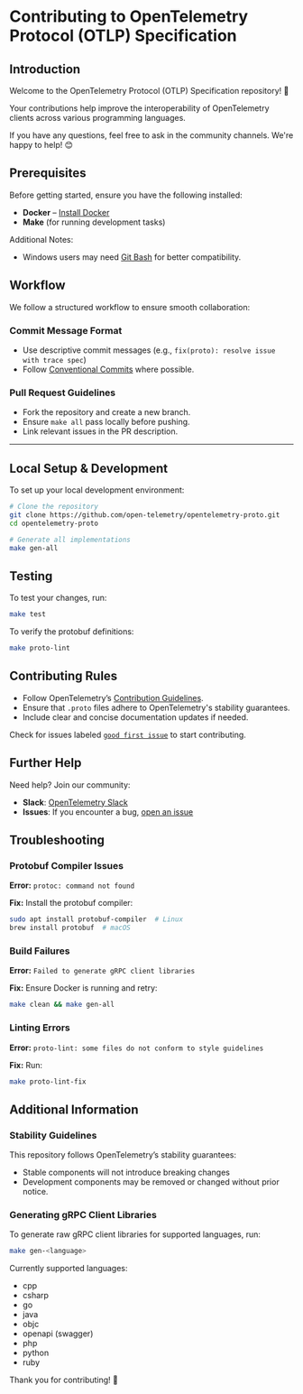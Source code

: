 # Contributing to OpenTelemetry Protocol (OTLP) Specification

## Introduction

Welcome to the OpenTelemetry Protocol (OTLP) Specification repository! 🎉

Your contributions help improve the interoperability of OpenTelemetry clients across various programming languages.

If you have any questions, feel free to ask in the community channels. We're happy to help! 😊

## Prerequisites

Before getting started, ensure you have the following installed:

* **Docker** – [Install Docker](https://docs.docker.com/engine/install/)
* **Make** (for running development tasks)

Additional Notes:

* Windows users may need [Git Bash](https://gitforwindows.org/) for better compatibility.

## Workflow

We follow a structured workflow to ensure smooth collaboration:

### Commit Message Format

* Use descriptive commit messages (e.g., `fix(proto): resolve issue with trace spec`)
* Follow [Conventional Commits](https://www.conventionalcommits.org/) where possible.

### Pull Request Guidelines

- Fork the repository and create a new branch.
- Ensure `make all` pass locally before pushing.
- Link relevant issues in the PR description.

---

## Local Setup & Development

To set up your local development environment:

```bash
# Clone the repository
git clone https://github.com/open-telemetry/opentelemetry-proto.git
cd opentelemetry-proto

# Generate all implementations
make gen-all
```

## Testing

To test your changes, run:

```bash
make test
```

To verify the protobuf definitions:

```bash
make proto-lint
```


## Contributing Rules

- Follow OpenTelemetry’s [Contribution Guidelines](https://github.com/open-telemetry/community/blob/main/guides/contributor/README.md).
- Ensure that `.proto` files adhere to OpenTelemetry's stability guarantees.
- Include clear and concise documentation updates if needed.

Check for issues labeled [`good first issue`](https://github.com/open-telemetry/opentelemetry-proto/issues?q=is%3Aissue+is%3Aopen+label%3A%22good+first+issue%22) to start contributing.


## Further Help

Need help? Join our community:

- **Slack**: [OpenTelemetry Slack](https://opentelemetry.io/community/)
- **Issues**: If you encounter a bug, [open an issue](https://github.com/open-telemetry/opentelemetry-proto/issues)


## Troubleshooting

### Protobuf Compiler Issues

**Error:** `protoc: command not found`

**Fix:** Install the protobuf compiler:
```bash
sudo apt install protobuf-compiler  # Linux
brew install protobuf  # macOS
```

### Build Failures

**Error:** `Failed to generate gRPC client libraries`

**Fix:** Ensure Docker is running and retry:
```bash
make clean && make gen-all
```

### Linting Errors

**Error:** `proto-lint: some files do not conform to style guidelines`

**Fix:** Run:
```bash
make proto-lint-fix
```

## Additional Information

### Stability Guidelines

This repository follows OpenTelemetry’s stability guarantees:

* Stable components will not introduce breaking changes
* Development components may be removed or changed without prior notice.


### Generating gRPC Client Libraries

To generate raw gRPC client libraries for supported languages, run:

```bash
make gen-<language>
```

Currently supported languages:

* cpp
* csharp
* go
* java
* objc
* openapi (swagger)
* php
* python
* ruby

Thank you for contributing! 🚀
